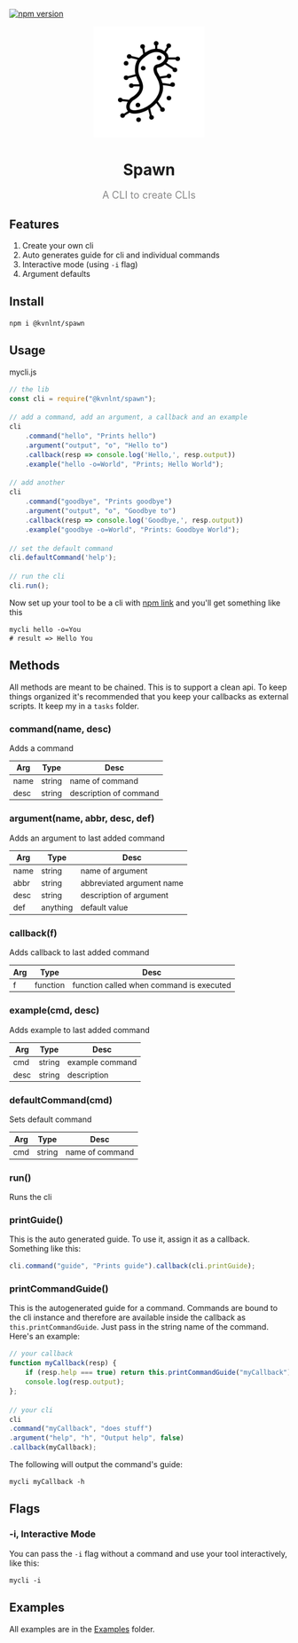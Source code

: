 <a href="https://badge.fury.io/js/%40kvnlnt%2Fspawn"><img src="https://badge.fury.io/js/%40kvnlnt%2Fspawn.svg" alt="npm version" height="18"></a>


<div style="text-align:center">
<img src="spawn.svg" width="200">
<h1 style="border:0;margin-bottom:0">Spawn</h1>
<p style="opacity:0.5; font-size:18px">A CLI to create CLIs</p>
</div>


## Features

1. Create your own cli
2. Auto generates guide for cli and individual commands
3. Interactive mode (using `-i` flag)
4. Argument defaults

## Install
```shell
npm i @kvnlnt/spawn
```

## Usage

mycli.js

```javascript
// the lib
const cli = require("@kvnlnt/spawn");

// add a command, add an argument, a callback and an example
cli
    .command("hello", "Prints hello")
    .argument("output", "o", "Hello to")
    .callback(resp => console.log('Hello,', resp.output))
    .example("hello -o=World", "Prints; Hello World");

// add another
cli
    .command("goodbye", "Prints goodbye")
    .argument("output", "o", "Goodbye to")
    .callback(resp => console.log('Goodbye,', resp.output))
    .example("goodbye -o=World", "Prints: Goodbye World");

// set the default command
cli.defaultCommand('help');

// run the cli
cli.run();
```

Now set up your tool to be a cli with [npm link](https://docs.npmjs.com/cli/link) and you'll get something like this

```shell
mycli hello -o=You
# result => Hello You
```

## Methods

All methods are meant to be chained. This is to support a clean api. To keep things organized it's recommended that you keep your callbacks as external scripts. It keep my in a `tasks` folder.

### command(name, desc)

Adds a command

| Arg  | Type   | Desc                   |
| ---- | ------ | ---------------------- |
| name | string | name of command        |
| desc | string | description of command |

### argument(name, abbr, desc, def)

Adds an argument to last added command

| Arg  | Type     | Desc                      |
| ---- | -------- | ------------------------- |
| name | string   | name of argument          |
| abbr | string   | abbreviated argument name |
| desc | string   | description of argument   |
| def  | anything | default value             |

### callback(f)

Adds callback to last added command

| Arg | Type     | Desc                                     |
| --- | -------- | ---------------------------------------- |
| f   | function | function called when command is executed |

### example(cmd, desc)

Adds example to last added command

| Arg  | Type   | Desc            |
| ---- | ------ | --------------- |
| cmd  | string | example command |
| desc | string | description     |

### defaultCommand(cmd)

Sets default command

| Arg | Type   | Desc            |
| --- | ------ | --------------- |
| cmd | string | name of command |

### run()

Runs the cli

### printGuide()

This is the auto generated guide. To use it, assign it as a callback. Something like this:

```js
cli.command("guide", "Prints guide").callback(cli.printGuide);
```

### printCommandGuide()

This is the autogenerated guide for a command. Commands are bound to the cli instance and therefore are available inside the callback as `this.printCommandGuide`. Just pass in the string name of the command. Here's an example:

```js
// your callback
function myCallback(resp) {
    if (resp.help === true) return this.printCommandGuide("myCallback");
    console.log(resp.output);
};

// your cli
cli
.command("myCallback", "does stuff")
.argument("help", "h", "Output help", false)
.callback(myCallback);
```

The following will output the command's guide:

```shell
mycli myCallback -h
```

## Flags

### -i, Interactive Mode

You can pass the `-i` flag without a command and use your tool interactively, like this:

```shell
mycli -i
```

## Examples

All examples are in the [Examples](examples) folder.
